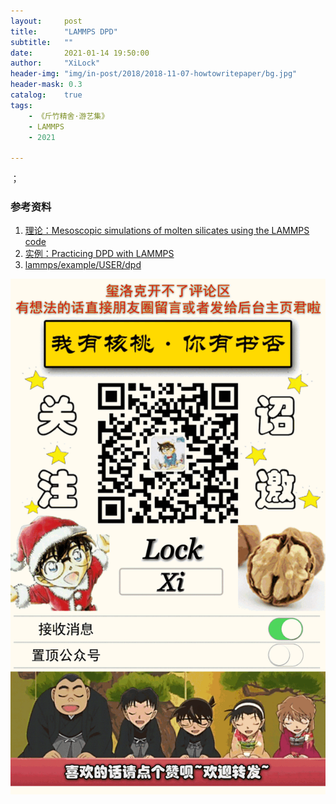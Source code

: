 ```yaml
---
layout:     post
title:      "LAMMPS DPD"
subtitle:   ""
date:       2021-01-14 19:50:00
author:     "XiLock"
header-img: "img/in-post/2018/2018-11-07-howtowritepaper/bg.jpg"
header-mask: 0.3
catalog:    true
tags:
    - 《斤竹精舍·游艺集》
    - LAMMPS
    - 2021

---
```

；

### 参考资料
1. [理论：Mesoscopic simulations of molten silicates using the LAMMPS code](https://lammps.sandia.gov/workshops/Aug11/Bankhead/MB_NNL_LAMMPS_workshop_2011.pdf)
1. [实例：Practicing DPD with LAMMPS](https://www.csrc.ac.cn/upload/file/20150924/1443064867336301.pdf)
1. [lammps/example/USER/dpd](https://github.com/lammps/lammps/tree/master/examples/USER/dpd)

![](/img/wc-tail.GIF)
